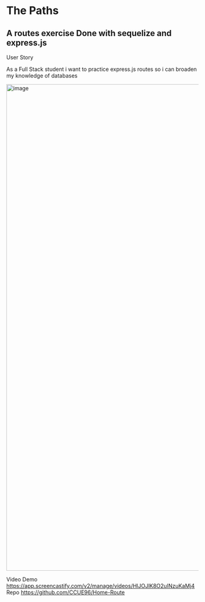 # The Paths

## A routes exercise Done with sequelize and express.js

User Story

As a Full Stack student i want to practice express.js routes so i can broaden my knowledge of databases

<img width="1275" alt="image" src="https://github.com/CCUE96/The-Paths/assets/159393541/7970760b-7694-4ddb-a956-fabb0ff180c5">

Video Demo
https://app.screencastify.com/v2/manage/videos/HlJOJlK8O2uINzuKaMj4
Repo
https://github.com/CCUE96/Home-Route




